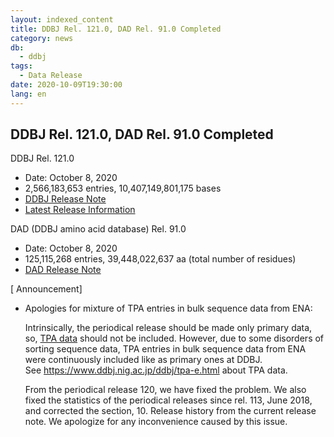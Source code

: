 ```yaml
---
layout: indexed_content
title: DDBJ Rel. 121.0, DAD Rel. 91.0 Completed
category: news
db:
  - ddbj
tags: 
  - Data Release
date: 2020-10-09T19:30:00
lang: en
---
```


## DDBJ Rel. 121.0, DAD Rel. 91.0 Completed

<span class="bold">DDBJ Rel. 121.0</span>

-   Date: October 8, 2020
-   2,566,183,653 entries, 10,407,149,801,175 bases
-   [DDBJ Release
    Note](ftp://ftp.ddbj.nig.ac.jp/ddbj_database/release_note_archive/ddbj/ddbjrel.121.txt)
-   [Latest Release Information](/stats/relinfo-e.html)

<span class="bold">DAD (DDBJ amino acid database) Rel. 91.0</span>

-   Date: October 8, 2020
-   125,115,268 entries, 39,448,022,637 aa (total number of residues)
-   [DAD Release
    Note](ftp://ftp.ddbj.nig.ac.jp/ddbj_database/release_note_archive/dad/dadrel.91.txt)

\[ Announcement\]

-   Apologies for mixture of TPA entries in bulk sequence data from ENA:

    Intrinsically, the periodical release should be made only primary
    data, so, [TPA data](/ddbj/tpa-e.html) should not be included.
    However, due to some disorders of sorting sequence data, TPA entries
    in bulk sequence data from ENA were continuously included like as
    primary ones at DDBJ.  
    See https://www.ddbj.nig.ac.jp/ddbj/tpa-e.html about TPA data.

    From the periodical release 120, we have fixed the problem. We also
    fixed the statistics of the periodical releases since rel. 113, June
    2018, and corrected the section, 10. Release history from the
    current release note. We apologize for any inconvenience caused by
    this issue.